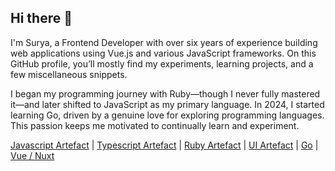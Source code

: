 ## Hi there 👋

I'm Surya, a Frontend Developer with over six years of experience building web applications using Vue.js and various JavaScript frameworks. On this GitHub profile, you’ll mostly find my experiments, learning projects, and a few miscellaneous snippets.

I began my programming journey with Ruby—though I never fully mastered it—and later shifted to JavaScript as my primary language. In 2024, I started learning Go, driven by a genuine love for exploring programming languages. This passion keeps me motivated to continually learn and experiment.


[Javascript Artefact](https://github.com/suryaadtmaja?tab=repositories&q=&type=&language=javascript&sort=) | [Typescript Artefact](https://github.com/suryaadtmaja?tab=repositories&q=&type=&language=typescript&sort=) | [Ruby Artefact](https://github.com/suryaadtmaja?tab=repositories&q=&type=&language=ruby&sort=) | [UI Artefact](https://github.com/suryaadtmaja?tab=repositories&q=&type=&language=html&sort=) | [Go](https://github.com/suryaadtmaja?tab=repositories&q=&type=&language=go&sort=) | [Vue / Nuxt](https://github.com/suryaadtmaja?tab=repositories&q=&type=&language=vue&sort=)

<!--
**suryaadtmaja/suryaadtmaja** is a ✨ _special_ ✨ repository because its `README.md` (this file) appears on your GitHub profile.

Here are some ideas to get you started:

- 🔭 I’m currently working on ...
- 🌱 I’m currently learning ...
- 👯 I’m looking to collaborate on ...
- 🤔 I’m looking for help with ...
- 💬 Ask me about ...
- 📫 How to reach me: ...
- 😄 Pronouns: ...
- ⚡ Fun fact: ...
-->
